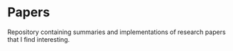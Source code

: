 # Papers
Repository containing summaries and implementations of research papers that I find interesting.

